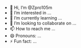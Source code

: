 - 👋 Hi, I’m @Zpro105m
- 👀 I’m interested in ...
- 🌱 I’m currently learning ...
- 💞️ I’m looking to collaborate on ...
- 📫 How to reach me ...
- 😄 Pronouns: ...
- ⚡ Fun fact: ...

<!---
Zpro105m/Zpro105m is a ✨ special ✨ repository because its `README.md` (this file) appears on your GitHub profile.
You can click the Preview link to take a look at your changes.
--->
